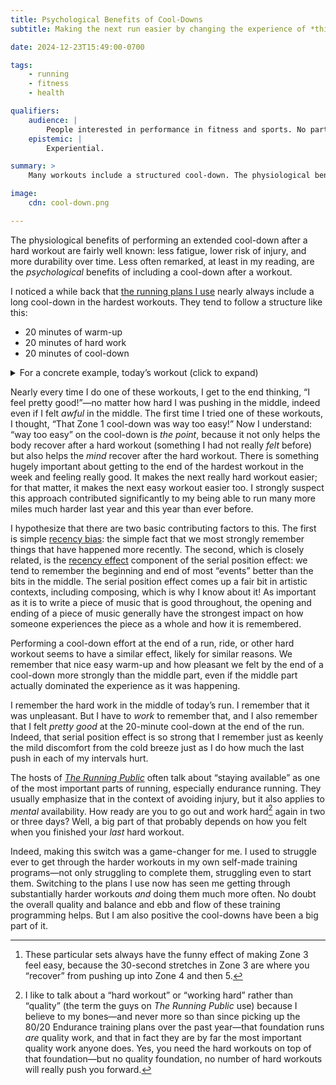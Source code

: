 ```yaml
---
title: Psychological Benefits of Cool-Downs
subtitle: Making the next run easier by changing the experience of *this* one.

date: 2024-12-23T15:49:00-0700

tags:
    - running
    - fitness
    - health

qualifiers:
    audience: |
        People interested in performance in fitness and sports. No particular background knowledge expected, and while the examples here are running (because that is what I do) I suspect the principles generalize.
    epistemic: |
        Experiential.

summary: >
    Many workouts include a structured cool-down. The physiological benefits of this are well-known… but there are significant psychological benefits, too.

image:
    cdn: cool-down.png

---
```


The physiological benefits of performing an extended cool-down after a hard workout are fairly well known: less fatigue, lower risk of injury, and more durability over time. Less often remarked, at least in my reading, are the *psychological* benefits of including a cool-down after a workout.

I noticed a while back that [the running plans I use][8020] nearly always include a long cool-down in the hardest workouts. They tend to follow a structure like this:

- 20 minutes of warm-up
- 20 minutes of hard work
- 20 minutes of cool-down

[8020]: https://www.8020endurance.com "80/20 Endurance"

<details><summary>For a concrete example, today’s workout (click to expand)</summary>

- 5 minutes in Zone 1 (warm-up part 1)
- 15 minutes in Zone 2 (warm-up part 2)
- 3 sets of 5 reps of the following sets,[^sets] with a 5-minute recovery in between each est:
	- 30 seconds in Zone 3
	- 20 seconds in Zone 4
	- 10 seconds in Zone 5
- 20 minutes in Zone 1 (cool-down)

You can see how it went [on Strava][today].

[today]: https://www.strava.com/activities/13176163294/

</details>

Nearly every time I do one of these workouts, I get to the end thinking, “I feel pretty good!”—no matter how hard I was pushing in the middle, indeed even if I felt *awful* in the middle. The first time I tried one of these workouts, I thought, “That Zone 1 cool-down was way too easy!” Now I understand: “way too easy” on the cool-down is *the point*, because it not only helps the body recover after a hard workout (something I had not really *felt* before) but also helps the *mind* recover after the hard workout. There is something hugely important about getting to the end of the hardest workout in the week and feeling really good. It makes the next really hard workout easier; for that matter, it makes the next easy workout easier too. I strongly suspect this approach contributed significantly to my being able to run many more miles much harder last year and this year than ever before.

I hypothesize that there are two basic contributing factors to this. The first is simple [recency bias][rb]: the simple fact that we most strongly remember things that have happened more recently. The second, which is closely related, is the [recency effect][re] component of the serial position effect: we tend to remember the beginning and end of most “events” better than the bits in the middle. The serial position effect comes up a fair bit in artistic contexts, including composing, which is why I know about it! As important as it is to write a piece of music that is good throughout, the opening and ending of a piece of music generally have the strongest impact on how someone experiences the piece as a whole and how it is remembered.

[rb]: https://en.wikipedia.org/wiki/Recency_bias
[re]: https://en.wikipedia.org/wiki/Serial-position_effect#Recency_effect

Performing a cool-down effort at the end of a run, ride, or other hard workout seems to have a similar effect, likely for similar reasons. We remember that nice easy warm-up and how pleasant we felt by the end of a cool-down more strongly than the middle part, even if the middle part actually dominated the experience as it was happening.

I remember the hard work in the middle of today’s run. I remember that it was unpleasant. But I have to *work* to remember that, and I also remember that I felt *pretty good* at the 20-minute cool-down at the end of the run. Indeed, that serial position effect is so strong that I remember just as keenly the mild discomfort from the cold breeze just as I do how much the last push in each of my intervals hurt.

The hosts of [<cite>The Running Public</cite>][trp] often talk about “staying available” as one of the most important parts of running, especially endurance running. They usually emphasize that in the context of avoiding injury, but it also applies to *mental* availability. How ready are you to go out and work hard[^hard] again in two or three days? Well, a big part of that probably depends on how you felt when you finished your *last* hard workout.

Indeed, making this switch was a game-changer for me. I used to struggle ever to get through the harder workouts in my own self-made training programs—not only struggling to complete them, struggling even to start them. Switching to the plans I use now has seen me getting through substantially harder workouts *and* doing them much more often. No doubt the overall quality and balance and ebb and flow of these training programming helps. But I am also positive the cool-downs have been a big part of it.

[trp]: https://therunningpublic.com

[^sets]: These particular sets always have the funny effect of making Zone 3 feel easy, because the 30-second stretches in Zone 3 are where you “recover” from pushing up into Zone 4 and then 5.

[^hard]: I like to talk about a “hard workout” or “working hard” rather than “quality” (the term the guys on <cite>The Running Public</cite> use) because I believe to my bones—and never more so than since picking up the 80/20 Endurance training plans over the past year—that foundation runs *are* quality work, and that in fact they are by far the most important quality work anyone does. Yes, you need the hard workouts on top of that foundation—but no quality foundation, no number of hard workouts will really push you forward.